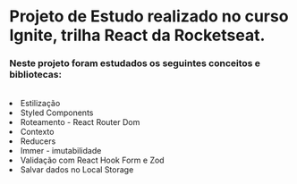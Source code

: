 <h1>Projeto de Estudo realizado no curso Ignite, trilha React da Rocketseat.</h1>
<h3>Neste projeto foram estudados os seguintes conceitos e bibliotecas:</h3>
<br>
<li>Estilização</li>
<li>Styled Components</li>
<li>Roteamento - React Router Dom</li>
<li>Contexto</li>
<li>Reducers </li>
<li>Immer - imutabilidade</li>
<li>Validação com React Hook Form e Zod</li>
<li>Salvar dados no Local Storage</li>
